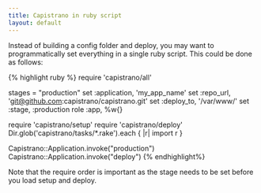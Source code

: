 ```yaml
---
title: Capistrano in ruby script
layout: default
---
```


Instead of building a config folder and deploy, you may want to
programmatically set everything in a single ruby script. This could be done as
follows:

{% highlight ruby %}
require 'capistrano/all'

stages = "production"
set :application, 'my_app_name'
set :repo_url, 'git@github.com:capistrano/capistrano.git'
set :deploy_to, '/var/www/'
set :stage, :production
role :app, %w{}

require 'capistrano/setup'
require 'capistrano/deploy'
Dir.glob('capistrano/tasks/*.rake').each { |r| import r }

Capistrano::Application.invoke("production")
Capistrano::Application.invoke("deploy")
{% endhighlight%}

Note that the require order is important as the stage needs to be set before
you load setup and deploy.
